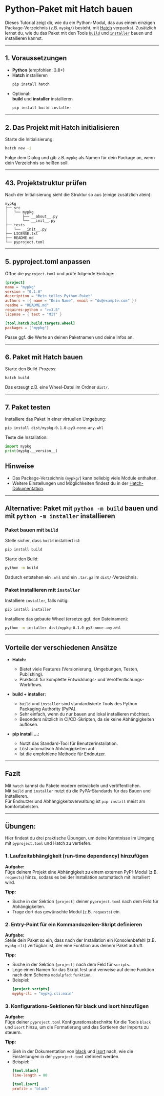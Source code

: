 # Python-Paket mit Hatch bauen

Dieses Tutorial zeigt dir, wie du ein Python-Modul, das aus einem einzigen Package-Verzeichnis 
(z.B. `mypkg/`) besteht, mit [Hatch](https://hatch.pypa.io/) verpackst. Zusätzlich lernst du, wie 
du das Paket mit den Tools [`build`](https://pypa-build.readthedocs.io/) und 
[`installer`](https://installer.readthedocs.io/) bauen und installieren kannst.

---

## 1. Voraussetzungen

- **Python** (empfohlen: 3.8+)
- **Hatch** installieren  
  ```sh
  pip install hatch
  ```
- Optional:  
  **build** und **installer** installieren  
  ```sh
  pip install build installer
  ```

---

## 2. Das Projekt mit Hatch initialisieren

Starte die Initialisierung:

```sh
hatch new -i
```

Folge dem Dialog und gib z.B. `mypkg` als Namen für dein Package an, wenn dein Verzeichnis
so heißen soll.

---

## 43. Projektstruktur prüfen

Nach der Initialisierung sieht die Struktur so aus (einige zusätzlich atein):

```
mypkg
├── src
│   └── mypkg
│       ├── __about__.py
│       └── __init__.py
├── tests
│   └── __init__.py
├── LICENSE.txt
├── README.md
└── pyproject.toml
```

---

## 5. pyproject.toml anpassen

Öffne die `pyproject.toml` und prüfe folgende Einträge:

```toml
[project]
name = "mypkg"
version = "0.1.0"
description = "Mein tolles Python-Paket"
authors = [{ name = "Dein Name", email = "du@example.com" }]
readme = "README.md"
requires-python = ">=3.8"
license = { text = "MIT" }

[tool.hatch.build.targets.wheel]
packages = ["mypkg"]
```

Passe ggf. die Werte an deinen Paketnamen und deine Infos an.

---

## 6. Paket mit Hatch bauen

Starte den Build-Prozess:

```sh
hatch build
```

Das erzeugt z.B. eine Wheel-Datei im Ordner `dist/`.

---

## 7. Paket testen

Installiere das Paket in einer virtuellen Umgebung:

```sh
pip install dist/mypkg-0.1.0-py3-none-any.whl
```

Teste die Installation:

```python
import mypkg
print(mypkg.__version__)
```

## Hinweise

- Das Package-Verzeichnis (`mypkg/`) kann beliebig viele Module enthalten.
- Weitere Einstellungen und Möglichkeiten findest du in der [Hatch-Dokumentation](https://hatch.pypa.io/latest/).

---

## Alternative: Paket mit `python -m build` bauen und mit `python -m installer` installieren

### Paket bauen mit `build`

Stelle sicher, dass `build` installiert ist:

```sh
pip install build
```

Starte den Build:

```sh
python -m build
```

Dadurch entstehen ein `.whl` und ein `.tar.gz` im `dist/`-Verzeichnis.

### Paket installieren mit `installer`

Installiere `installer`, falls nötig:

```sh
pip install installer
```

Installiere das gebaute Wheel (ersetze ggf. den Dateinamen):

```sh
python -m installer dist/mypkg-0.1.0-py3-none-any.whl
```

---

## Vorteile der verschiedenen Ansätze

- **Hatch:**  
  - Bietet viele Features (Versionierung, Umgebungen, Testen, Publishing).
  - Praktisch für komplette Entwicklungs- und Veröffentlichungs-Workflows.

- **build + installer:**  
  - `build` und `installer` sind standardisierte Tools des Python Packaging Authority (PyPA).
  - Sehr einfach, wenn du nur bauen und lokal installieren möchtest.
  - Besonders nützlich in CI/CD-Skripten, da sie keine Abhängigkeiten auflösen.

- **pip install ...:**  
  - Nutzt das Standard-Tool für Benutzerinstallation.
  - Löst automatisch Abhängigkeiten auf.
  - Ist die empfohlene Methode für Endnutzer.

---

## Fazit

Mit `hatch` kannst du Pakete modern entwickeln und veröffentlichen.  
Mit `build` und `installer` nutzt du die PyPA-Standards für das Bauen und Installieren.  
Für Endnutzer und Abhängigkeitsverwaltung ist `pip install` meist am komfortabelsten.

---

## Übungen:

Hier findest du drei praktische Übungen, um deine Kenntnisse im Umgang mit `pyproject.toml` und 
Hatch zu vertiefen.

### 1. Laufzeitabhängigkeit (run-time dependency) hinzufügen

**Aufgabe:**  
Füge deinem Projekt eine Abhängigkeit zu einem externen PyPI-Modul (z.B. `requests`) hinzu, 
sodass es bei der Installation automatisch mit installiert wird.

**Tipp:**  
- Suche in der Sektion `[project]` deiner `pyproject.toml` nach dem Feld für Abhängigkeiten.
- Trage dort das gewünschte Modul (z.B. `requests`) ein.

### 2. Entry-Point für ein Kommandozeilen-Skript definieren

**Aufgabe:**  
Stelle dein Paket so ein, dass nach der Installation ein Konsolenbefehl (z.B. `mypkg-cli`) 
verfügbar ist, der eine Funktion aus deinem Paket aufruft.

**Tipp:**  
- Suche in der Sektion `[project]` nach dem Feld für `scripts`.
- Lege einen Namen für das Skript fest und verweise auf deine Funktion nach dem Schema 
  `modulpfad:funktion`.
- Beispiel:  
  ```toml
  [project.scripts]
  mypkg-cli = "mypkg.cli:main"
  ```

### 3. Konfigurations-Sektionen für black und isort hinzufügen

**Aufgabe:**  
Füge deiner `pyproject.toml` Konfigurationsabschnitte für die Tools `black` und `isort` hinzu, 
um die Formatierung und das Sortieren der Imports zu steuern.

**Tipp:**  
- Sieh in der Dokumentation von [black](https://black.readthedocs.io/en/stable/usage_and_configuration/the_basics.html#where-black-looks-for-the-configuration)
  und [isort](https://pycqa.github.io/isort/docs/configuration/options/) nach, wie die Einstellungen in der 
  `pyproject.toml` definiert werden.
- Beispiel:
  ```toml
  [tool.black]
  line-length = 88

  [tool.isort]
  profile = "black"
  ```
